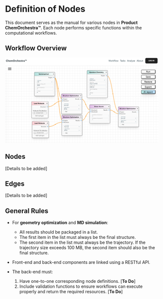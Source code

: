 # Definition of Nodes

This document serves as the manual for various nodes in **Product ChemOrchestra™**. Each node performs specific functions within the computational workflows.

## Workflow Overview

![Screenshot](./img/Index_flow.png)

## Nodes

[Details to be added]

## Edges

[Details to be added]

## General Rules

- For **geometry optimization** and **MD simulation**:
  - All results should be packaged in a list.
  - The first item in the list must always be the final structure.
  - The second item in the list must always be the trajectory. If the trajectory size exceeds 100 MB, the second item should also be the final structure.

- Front-end and back-end components are linked using a RESTful API.

- The back-end must:
  1. Have one-to-one corresponding node definitions. [**To Do**]
  2. Include validation functions to ensure workflows can execute properly and return the required resources. [**To Do**]

